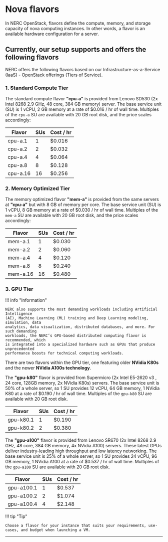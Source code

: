 # Nova flavors

In NERC OpenStack, flavors define the compute, memory, and storage capacity of
nova computing instances. In other words, a flavor is an available hardware
configuration for a server.

## Currently, our setup supports and offers the following flavors

NERC offers the following flavors based on our Infrastructure-as-a-Service
(IaaS) - OpenStack offerings (Tiers of Service).

### 1. Standard Compute Tier

The standard compute flavor **"cpu-a"** is provided from Lenovo SD530 (2x Intel 8268
2.9 GHz, 48 core, 384 GB memory) server. The base service unit (SU) is 1 vCPU, 2
GB memory at a rate of $0.016 / hr of wall time. Multiples of the `cpu-a` SU are
available with 20 GB root disk, and the price scales accordingly:

| Flavor        | SUs    | Cost / hr    |
|---------------|--------|--------------|
| cpu-a.1       | 1      | $0.016       |
| cpu-a.2       | 2      | $0.032       |
| cpu-a.4       | 4      | $0.064       |
| cpu-a.8       | 8      | $0.128       |
| cpu-a.16      | 16     | $0.256       |

### 2. Memory Optimized Tier

The memory optimized flavor **"mem-a"** is provided from the same servers at **"cpu-a"**
but with 8 GB of memory per core. The base service unit (SU) is 1 vCPU, 8 GB
memory at a rate of $0.030 / hr of wall time. Multiples of the `mem-a` SU are
available with 20 GB root disk, and the price scales accordingly:

| Flavor        | SUs    | Cost / hr    |
|---------------|--------|--------------|
| mem-a.1       | 1      | $0.030       |
| mem-a.2       | 2      | $0.060       |
| mem-a.4       | 4      | $0.120       |
| mem-a.8       | 8      | $0.240       |
| mem-a.16      | 16     | $0.480       |

### 3. GPU Tier

!!! info "Information"

    NERC also supports the most demanding workloads including Artificial Intelligence
    (AI), Machine Learning (ML) training and Deep Learning modeling, simulation, data
    analytics, data visualization, distributed databases, and more. For such demanding
    workloads, the NERC’s GPU-based distributed computing flavor is recommended, which
    is integrated into a specialized hardware such as GPUs that produce unprecedented
    performance boosts for technical computing workloads.

There are two flavors within the GPU tier, one featuring older **NVidia K80s**
and the newer **NVidia A100s technology**.

The **"gpu-k80"** flavor is provided from Supermicro (2x Intel E5-2620 v3 , 24 core,
128GB  memory, 2x NVidia K80s) servers. The base service unit is 50% of a whole
server, so 1 SU provides 12 vCPU, 64 GB memory, 1 NVidia K80 at a rate of
$0.190 /  hr of wall time. Multiples of the `gpu-k80` SU are available with
20 GB root disk.

| Flavor        | SUs    | Cost / hr    |
|---------------|--------|--------------|
| gpu-k80.1     | 1      | $0.190       |
| gpu-k80.2     | 2      | $0.380       |

The **"gpu-a100"** flavor is provided from Lenovo SR670 (2x Intel 8268 2.9 GHz, 48
core, 384 GB memory, 4x NVidia A100) servers. These latest GPUs deliver
industry-leading high throughput and low latency networking. The base service unit
is 25% of a whole server, so 1 SU provides 24 vCPU, 96 GB memory, 1 NVidia A100
at a rate of $0.537 / hr of wall time. Multiples of the `gpu-a100` SU are available
with 20 GB root disk.

| Flavor        | SUs    | Cost / hr    |
|---------------|--------|--------------|
| gpu-a100.1    | 1      | $0.537       |
| gpu-a100.2    | 2      | $1.074       |
| gpu-a100.4    | 4      | $2.148       |

!!! tip "Tip"

    Choose a flavor for your instance that suits your requirements, use-cases, and budget when launching a VM.

---
